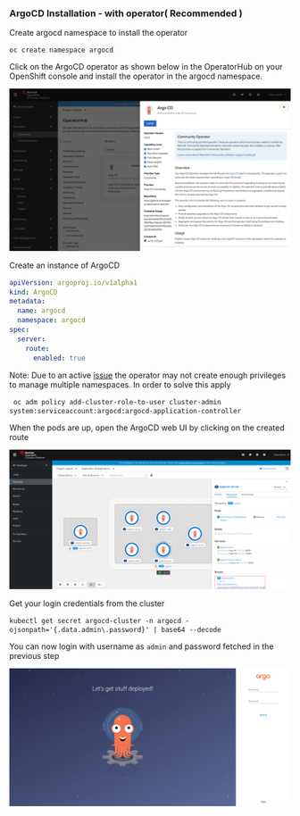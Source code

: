 
### ArgoCD Installation - with operator( Recommended )

Create argocd namespace to install the operator

```shell
oc create namespace argocd
```

Click on the ArgoCD operator as shown below in the OperatorHub on your OpenShift console and install the operator in the argocd namespace.

![ArgoCDOperator](../img/Argocd_operator_gitops.png)

Create an instance of ArgoCD

```yaml
apiVersion: argoproj.io/v1alpha1
kind: ArgoCD
metadata:
  name: argocd
  namespace: argocd
spec:
  server:
    route:
      enabled: true
```

Note: Due to an active [issue](https://github.com/argoproj-labs/argocd-operator/issues/107) the operator may not create enough privileges to manage multiple namespaces. In order to solve this apply
```shell
 oc adm policy add-cluster-role-to-user cluster-admin system:serviceaccount:argocd:argocd-application-controller
```

When the pods are up, open the ArgoCD web UI by clicking on the created route  

![ArgoCDPods](../img/ArgoCD_Pods.png)

Get your login credentials from the cluster

```shell
kubectl get secret argocd-cluster -n argocd -ojsonpath='{.data.admin\.password}' | base64 --decode 
```

You can now login with username as `admin` and password fetched in the previous step

![ArgoCDLogin](../img/ArgoCD_Login.png)